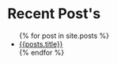 # Recent Post's
<ul>
    {% for post in site.posts %}
        <li>
            <a href="/Blog{{ post.url }}">{{posts.title}}</a>
        </li>
    {% endfor %}
</ul>